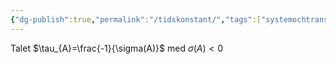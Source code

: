 ```yaml
---
{"dg-publish":true,"permalink":"/tidskonstant/","tags":["systemochtransformer"]}
---
```



Talet $\tau_{A}=\frac{-1}{\sigma(A)}$ med $\sigma(A)<0$ 

